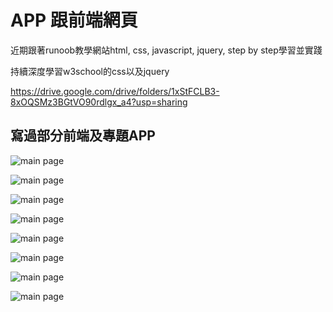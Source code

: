 # APP 跟前端網頁

近期跟著runoob教學網站html, css, javascript, jquery, step by step學習並實踐

持續深度學習w3school的css以及jquery

https://drive.google.com/drive/folders/1xStFCLB3-8xOQSMz3BGtVO90rdlgx_a4?usp=sharing

## 寫過部分前端及專題APP

![main page](https://i.imgur.com/mS5eQ9g.png " ")

![main page](https://i.imgur.com/yZyu6es.jpg " ")

![main page](https://i.imgur.com/GJv1azv.jpg " ")

![main page](https://i.imgur.com/epkGVZn.jpg " ")

![main page](https://i.imgur.com/veQRgTH.jpg " ")

![main page](https://i.imgur.com/X4Aadx8.jpg " ")

![main page](https://i.imgur.com/dKZqS9s.jpg " ")

![main page](https://i.imgur.com/OdeHooW.jpg " ")
